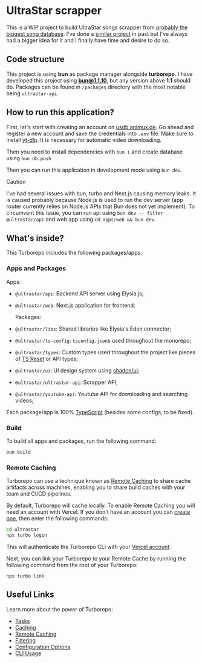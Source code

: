 # UltraStar scrapper

This is a WIP project to build UltraStar songs scrapper from [probably the biggest song database](https://usdb.animux.de).
I've done a [similar project](https://github.com/Martiinii/UltraScrap-cli) in past but I've always had a bigger idea for it and I finally have time and desire to do so.

## Code structure

This project is using **bun** as package manager alongside **turborepo**.
I have developed this project using **bun@1.1.10**, but any version above **1.1** should do.
Packages can be found in `/packages` directory with the most notable being `ultrastar-api`.

## How to run this application?

First, let's start with creating an account on [usdb.animux.de](https://usdb.animux.de). Go ahead and register a new account and save the credentials into `.env` file.
Make sure to install [yt-dlp](https://github.com/yt-dlp/yt-dlp/wiki/Installation). It is necessary for automatic video downloading.

Then you need to install dependencies with `bun i` and create database using `bun db:push`

Then you can run this application in development mode using `bun dev`.

> [!CAUTION]
> I've had several issues with bun, turbo and Next.js causing memory leaks. It is caused probably because Node.js is used to run the dev server (app router currently relies on Node.js APIs that Bun does not yet implement). To circumvent this issue, you can run api using `bun dev -- filter @ultrastar/api` and web app using `cd apps/web && bun dev`.

## What's inside?

This Turborepo includes the following packages/apps:

### Apps and Packages

Apps:

- `@ultrastar/api`: Backend API server using Elysia.js;
- `@ultrastar/web`: Next.js application for frontend;

  Packages:

- `@ultrastar/libs`: Shared libraries like Elysia's Eden connector;
- `@ultrastar/ts-config`: `tsconfig.json`s used throughout the monorepo;
- `@ultrastar/types`: Custom types used throughout the project like pieces of [TS Reset](https://github.com/total-typescript/ts-reset) or API types;
- `@ultrastar/ui`: UI design system using [shadcn/ui](https://github.com/shadcn/ui/);
- `@ultrastar/ultrastar-api`: Scrapper API;
- `@ultrastar/youtube-api`: Youtube API for downloading and searching videos;

Each package/app is 100% [TypeScript](https://www.typescriptlang.org/) (besides some configs, to be fixed).

### Build

To build all apps and packages, run the following command:

```sh
bun build
```

### Remote Caching

Turborepo can use a technique known as [Remote Caching](https://turbo.build/repo/docs/core-concepts/remote-caching) to share cache artifacts across machines, enabling you to share build caches with your team and CI/CD pipelines.

By default, Turborepo will cache locally. To enable Remote Caching you will need an account with Vercel. If you don't have an account you can [create one](https://vercel.com/signup), then enter the following commands:

```sh
cd ultrastar
npx turbo login
```

This will authenticate the Turborepo CLI with your [Vercel account](https://vercel.com/docs/concepts/personal-accounts/overview).

Next, you can link your Turborepo to your Remote Cache by running the following command from the root of your Turborepo:

```
npx turbo link
```

## Useful Links

Learn more about the power of Turborepo:

- [Tasks](https://turbo.build/repo/docs/core-concepts/monorepos/running-tasks)
- [Caching](https://turbo.build/repo/docs/core-concepts/caching)
- [Remote Caching](https://turbo.build/repo/docs/core-concepts/remote-caching)
- [Filtering](https://turbo.build/repo/docs/core-concepts/monorepos/filtering)
- [Configuration Options](https://turbo.build/repo/docs/reference/configuration)
- [CLI Usage](https://turbo.build/repo/docs/reference/command-line-reference)
